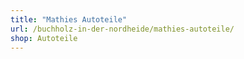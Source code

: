 ```yaml
---
title: "Mathies Autoteile"
url: /buchholz-in-der-nordheide/mathies-autoteile/
shop: Autoteile
---
```

